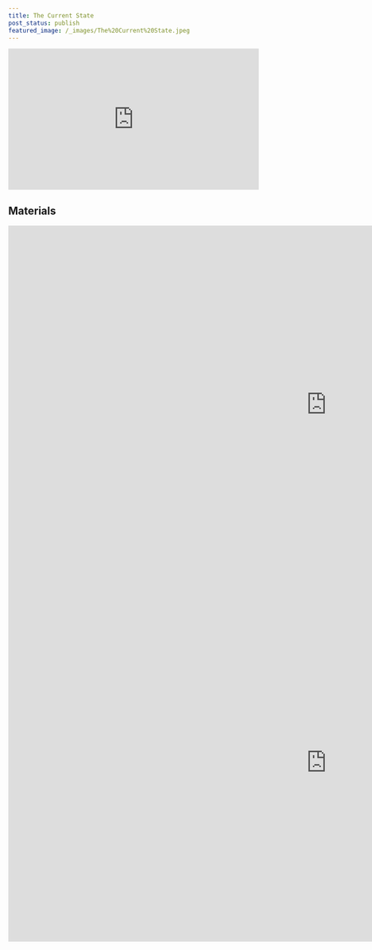 ```yaml
---
title: The Current State
post_status: publish
featured_image: /_images/The%20Current%20State.jpeg
---
```


<div style="padding:56.25% 0 0 0;position:relative;"><iframe src="https://player.vimeo.com/video/847570188?badge=0&amp;autopause=0&amp;player_id=0&amp;app_id=58479" frameborder="0" allow="autoplay; fullscreen; picture-in-picture" allowfullscreen style="position:absolute;top:0;left:0;width:100%;height:100%;" title="001 The Current State"></iframe></div>

<div style="margin-bottom:30px;"></div>

## Materials

<iframe width="1280" height="720" src="https://www.youtube.com/embed/AXLiwrrk3sk" title="YouTube video player" frameborder="0" allow="accelerometer; autoplay; clipboard-write; encrypted-media; gyroscope; picture-in-picture; web-share" allowfullscreen></iframe>

<iframe width="1280" height="720" src="https://www.youtube.com/embed/FyK4P7ZdOK8" title="YouTube video player" frameborder="0" allow="accelerometer; autoplay; clipboard-write; encrypted-media; gyroscope; picture-in-picture; web-share" allowfullscreen></iframe>
